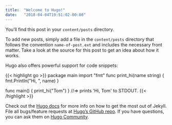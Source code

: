 ```yaml
---
title:  "Welcome to Hugo!"
date:   "2018-04-04T19:51:02-00:00"
---
```

You’ll find this post in your `content/posts` directory.

To add new posts, simply add a file in the `content/posts` directory that follows the convention `name-of-post.ext` and includes the necessary front matter. Take a look at the source for this post to get an idea about how it works.

Hugo also offers powerful support for code snippets:

{{< highlight go >}}
package main
import "fmt"
func print_hi(name string) {
  fmt.Println("Hi, ", name)
}

func main() {
  print_hi("Tom")
}
//=> prints 'Hi, Tom' to STDOUT.
{{< /highlight >}}

Check out the [Hugo docs][hugo-docs] for more info on how to get the most out of Jekyll. File all bugs/feature requests at [Hugo’s GitHub repo][hugo-gh]. If you have questions, you can ask them on [Hugo Community][hugo-community].

[hugo-docs]: https://gohugo.io/documentation/
[hugo-gh]:   https://github.com/gohugoio/hugo
[hugo-community]: https://discourse.gohugo.io/
